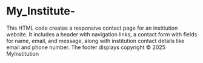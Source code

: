 # My_Institute-
This HTML code creates a responsive contact page for an institution website. It includes a header with navigation links, a contact form with fields for name, email, and message, along with institution contact details like email and phone number. The footer displays copyright © 2025 MyInstitution

